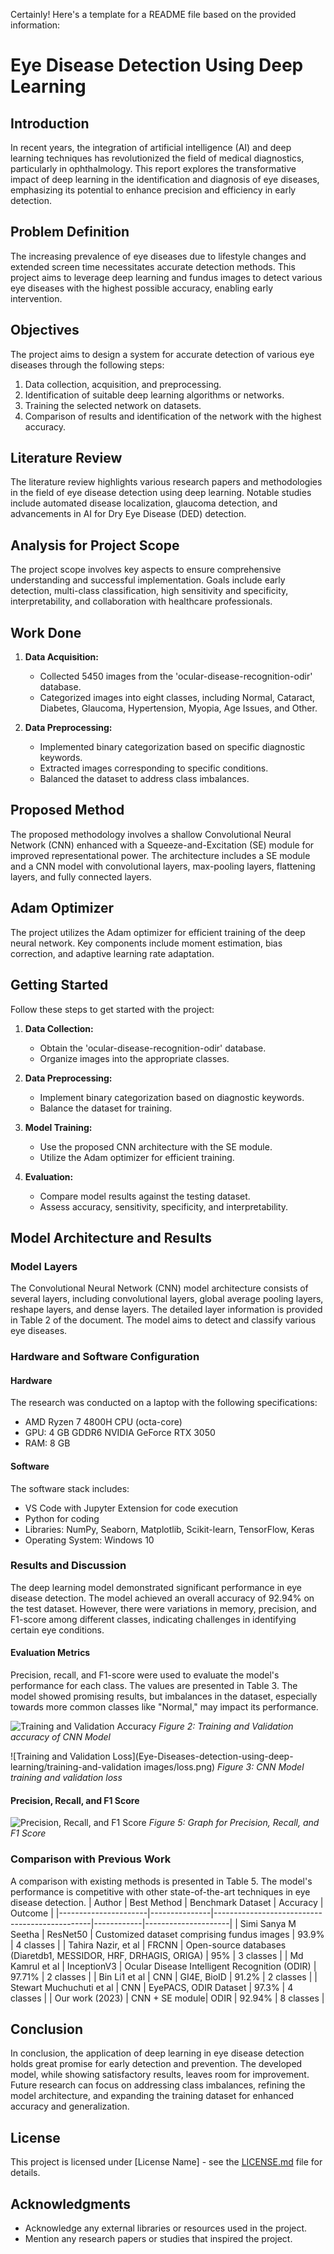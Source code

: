 Certainly! Here's a template for a README file based on the provided information:

# Eye Disease Detection Using Deep Learning

## Introduction

In recent years, the integration of artificial intelligence (AI) and deep learning techniques has revolutionized the field of medical diagnostics, particularly in ophthalmology. This report explores the transformative impact of deep learning in the identification and diagnosis of eye diseases, emphasizing its potential to enhance precision and efficiency in early detection.

## Problem Definition

The increasing prevalence of eye diseases due to lifestyle changes and extended screen time necessitates accurate detection methods. This project aims to leverage deep learning and fundus images to detect various eye diseases with the highest possible accuracy, enabling early intervention.

## Objectives

The project aims to design a system for accurate detection of various eye diseases through the following steps:
1. Data collection, acquisition, and preprocessing.
2. Identification of suitable deep learning algorithms or networks.
3. Training the selected network on datasets.
4. Comparison of results and identification of the network with the highest accuracy.

## Literature Review

The literature review highlights various research papers and methodologies in the field of eye disease detection using deep learning. Notable studies include automated disease localization, glaucoma detection, and advancements in AI for Dry Eye Disease (DED) detection.

## Analysis for Project Scope

The project scope involves key aspects to ensure comprehensive understanding and successful implementation. Goals include early detection, multi-class classification, high sensitivity and specificity, interpretability, and collaboration with healthcare professionals.

## Work Done

1. **Data Acquisition:**
   - Collected 5450 images from the 'ocular-disease-recognition-odir' database.
   - Categorized images into eight classes, including Normal, Cataract, Diabetes, Glaucoma, Hypertension, Myopia, Age Issues, and Other.

2. **Data Preprocessing:**
   - Implemented binary categorization based on specific diagnostic keywords.
   - Extracted images corresponding to specific conditions.
   - Balanced the dataset to address class imbalances.

## Proposed Method

The proposed methodology involves a shallow Convolutional Neural Network (CNN) enhanced with a Squeeze-and-Excitation (SE) module for improved representational power. The architecture includes a SE module and a CNN model with convolutional layers, max-pooling layers, flattening layers, and fully connected layers.

## Adam Optimizer

The project utilizes the Adam optimizer for efficient training of the deep neural network. Key components include moment estimation, bias correction, and adaptive learning rate adaptation.

## Getting Started

Follow these steps to get started with the project:

1. **Data Collection:**
   - Obtain the 'ocular-disease-recognition-odir' database.
   - Organize images into the appropriate classes.

2. **Data Preprocessing:**
   - Implement binary categorization based on diagnostic keywords.
   - Balance the dataset for training.

3. **Model Training:**
   - Use the proposed CNN architecture with the SE module.
   - Utilize the Adam optimizer for efficient training.

4. **Evaluation:**
   - Compare model results against the testing dataset.
   - Assess accuracy, sensitivity, specificity, and interpretability.


## Model Architecture and Results

### Model Layers

The Convolutional Neural Network (CNN) model architecture consists of several layers, including convolutional layers, global average pooling layers, reshape layers, and dense layers. The detailed layer information is provided in Table 2 of the document. The model aims to detect and classify various eye diseases.

### Hardware and Software Configuration

#### Hardware
The research was conducted on a laptop with the following specifications:
- AMD Ryzen 7 4800H CPU (octa-core)
- GPU: 4 GB GDDR6 NVIDIA GeForce RTX 3050
- RAM: 8 GB

#### Software
The software stack includes:
- VS Code with Jupyter Extension for code execution
- Python for coding
- Libraries: NumPy, Seaborn, Matplotlib, Scikit-learn, TensorFlow, Keras
- Operating System: Windows 10

### Results and Discussion

The deep learning model demonstrated significant performance in eye disease detection. The model achieved an overall accuracy of 92.94% on the test dataset. However, there were variations in memory, precision, and F1-score among different classes, indicating challenges in identifying certain eye conditions.

#### Evaluation Metrics

Precision, recall, and F1-score were used to evaluate the model's performance for each class. The values are presented in Table 3. The model showed promising results, but imbalances in the dataset, especially towards more common classes like "Normal," may impact its performance.

![Training and Validation Accuracy](path/to/figure2.png)
*Figure 2: Training and Validation accuracy of CNN Model*

![Training and Validation Loss](Eye-Diseases-detection-using-deep-learning/training-and-validation images/loss.png)
*Figure 3: CNN Model training and validation loss*

#### Precision, Recall, and F1 Score

![Precision, Recall, and F1 Score](path/to/figure5.png)
*Figure 5: Graph for Precision, Recall, and F1 Score*

### Comparison with Previous Work

A comparison with existing methods is presented in Table 5. The model's performance is competitive with other state-of-the-art techniques in eye disease detection.
| Author               | Best Method   | Benchmark Dataset                            | Accuracy   | Outcome             |
|----------------------|---------------|-----------------------------------------------|------------|---------------------|
| Simi Sanya M Seetha  | ResNet50       | Customized dataset comprising fundus images  | 93.9%      | 4 classes           |
| Tahira Nazir, et al  | FRCNN         | Open-source databases (Diaretdb1, MESSIDOR, HRF, DRHAGIS, ORIGA) | 95%      | 3 classes           |
| Md Kamrul et al      | InceptionV3   | Ocular Disease Intelligent Recognition (ODIR) | 97.71%    | 2 classes           |
| Bin Li1 et al        | CNN           | GI4E, BioID                                   | 91.2%      | 2 classes           |
| Stewart Muchuchuti et al | CNN        | EyePACS, ODIR Dataset                         | 97.3%      | 4 classes           |
| Our work (2023)      | CNN + SE module| ODIR                                         | 92.94%     | 8 classes           |


## Conclusion

In conclusion, the application of deep learning in eye disease detection holds great promise for early detection and prevention. The developed model, while showing satisfactory results, leaves room for improvement. Future research can focus on addressing class imbalances, refining the model architecture, and expanding the training dataset for enhanced accuracy and generalization.


## License

This project is licensed under [License Name] - see the [LICENSE.md](LICENSE.md) file for details.

## Acknowledgments

- Acknowledge any external libraries or resources used in the project.
- Mention any research papers or studies that inspired the project.
